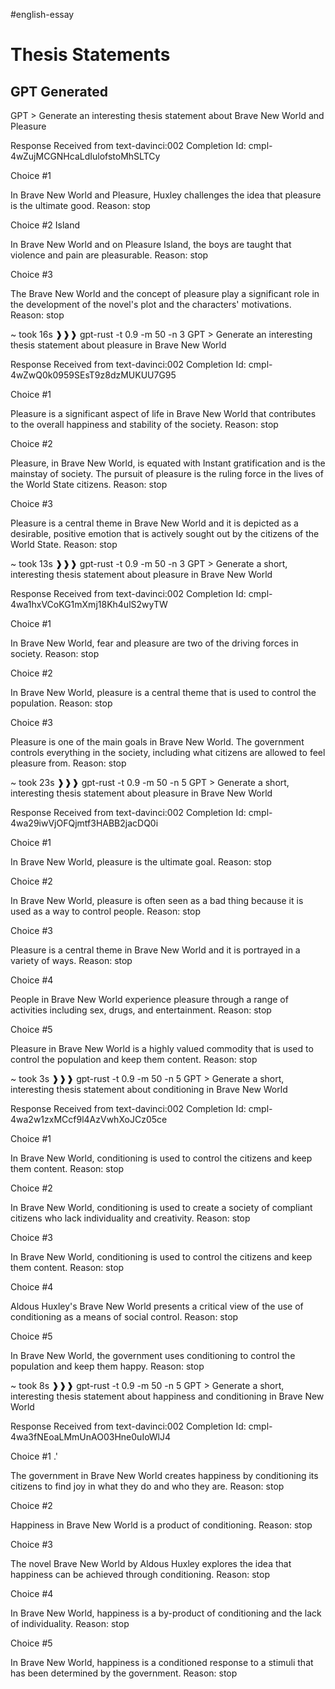 #english-essay 
# Thesis Statements
## GPT Generated
GPT > Generate an interesting thesis statement about Brave New World and Pleasure

Response Received from text-davinci:002
Completion Id:  cmpl-4wZujMCGNHcaLdIulofstoMhSLTCy

Choice #1


In Brave New World and Pleasure, Huxley challenges the idea that pleasure is the ultimate good.
Reason: stop

Choice #2
 Island

In Brave New World and on Pleasure Island, the boys are taught that violence and pain are pleasurable.
Reason: stop

Choice #3


The Brave New World and the concept of pleasure play a significant role in the development of the novel's plot and the characters' motivations.
Reason: stop

~ took 16s ❱❱❱ gpt-rust -t 0.9 -m 50 -n 3
GPT > Generate an interesting thesis statement about pleasure in Brave New World

Response Received from text-davinci:002
Completion Id:  cmpl-4wZwQ0k0959SEsT9z8dzMUKUU7G95

Choice #1


Pleasure is a significant aspect of life in Brave New World that contributes to the overall happiness and stability of the society.
Reason: stop

Choice #2


Pleasure, in Brave New World, is equated with Instant gratification and is the mainstay of society. The pursuit of pleasure is the ruling force in the lives of the World State citizens.
Reason: stop

Choice #3


Pleasure is a central theme in Brave New World and it is depicted as a desirable, positive emotion that is actively sought out by the citizens of the World State.
Reason: stop


~ took 13s ❱❱❱ gpt-rust -t 0.9 -m 50 -n 3
GPT > Generate a short, interesting thesis statement about pleasure in Brave New World

Response Received from text-davinci:002
Completion Id:  cmpl-4wa1hxVCoKG1mXmj18Kh4ulS2wyTW

Choice #1


In Brave New World, fear and pleasure are two of the driving forces in society.
Reason: stop

Choice #2


In Brave New World, pleasure is a central theme that is used to control the population.
Reason: stop

Choice #3


Pleasure is one of the main goals in Brave New World. The government controls everything in the society, including what citizens are allowed to feel pleasure from.
Reason: stop

~ took 23s ❱❱❱ gpt-rust -t 0.9 -m 50 -n 5
GPT > Generate a short, interesting thesis statement about pleasure in Brave New World

Response Received from text-davinci:002
Completion Id:  cmpl-4wa29iwVjOFQjmtf3HABB2jacDQ0i

Choice #1


In Brave New World, pleasure is the ultimate goal.
Reason: stop

Choice #2


In Brave New World, pleasure is often seen as a bad thing because it is used as a way to control people.
Reason: stop

Choice #3


Pleasure is a central theme in Brave New World and it is portrayed in a variety of ways.
Reason: stop

Choice #4


People in Brave New World experience pleasure through a range of activities including sex, drugs, and entertainment.
Reason: stop

Choice #5


Pleasure in Brave New World is a highly valued commodity that is used to control the population and keep them content.
Reason: stop


~ took 3s ❱❱❱ gpt-rust -t 0.9 -m 50 -n 5
GPT > Generate a short, interesting thesis statement about conditioning in Brave New World

Response Received from text-davinci:002
Completion Id:  cmpl-4wa2w1zxMCcf9l4AzVwhXoJCz05ce

Choice #1


In Brave New World, conditioning is used to control the citizens and keep them content.
Reason: stop

Choice #2


In Brave New World, conditioning is used to create a society of compliant citizens who lack individuality and creativity.
Reason: stop

Choice #3


In Brave New World, conditioning is used to control the citizens and keep them content.
Reason: stop

Choice #4


Aldous Huxley's Brave New World presents a critical view of the use of conditioning as a means of social control.
Reason: stop

Choice #5


In Brave New World, the government uses conditioning to control the population and keep them happy.
Reason: stop


~ took 8s ❱❱❱ gpt-rust -t 0.9 -m 50 -n 5
GPT > Generate a short, interesting thesis statement about happiness and conditioning in Brave New World

Response Received from text-davinci:002
Completion Id:  cmpl-4wa3fNEoaLMmUnAO03Hne0uIoWlJ4

Choice #1
.'

The government in Brave New World creates happiness by conditioning its citizens to find joy in what they do and who they are.
Reason: stop

Choice #2


Happiness in Brave New World is a product of conditioning.
Reason: stop

Choice #3


The novel Brave New World by Aldous Huxley explores the idea that happiness can be achieved through conditioning.
Reason: stop

Choice #4


In Brave New World, happiness is a by-product of conditioning and the lack of individuality.
Reason: stop

Choice #5


In Brave New World, happiness is a conditioned response to a stimuli that has been determined by the government.
Reason: stop

